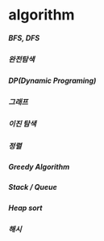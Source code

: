 # algorithm
##### BFS, DFS
##### 완전탐색
##### DP(Dynamic Programing)
##### 그래프
##### 이진 탐색
##### 정렬
##### Greedy Algorithm
##### Stack / Queue
##### Heap sort
##### 해시
